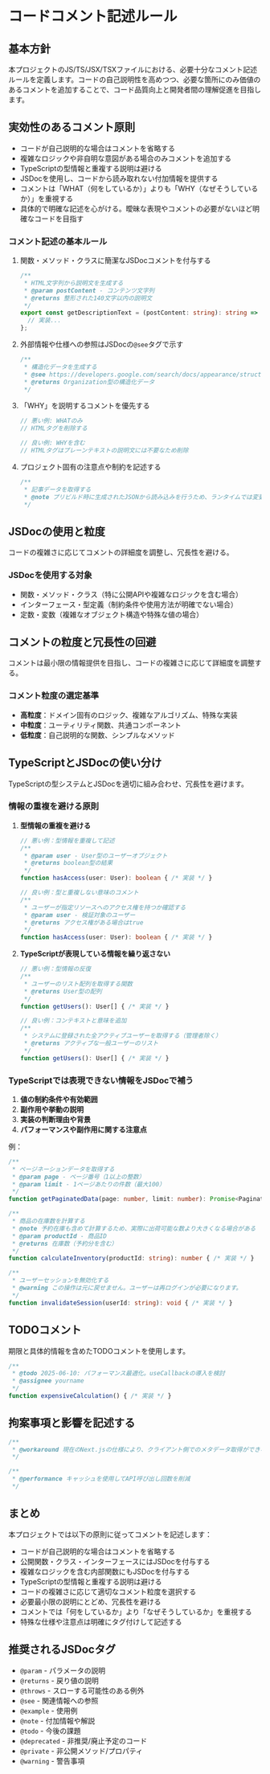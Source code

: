 # コードコメント記述ルール

## 基本方針

本プロジェクトのJS/TS/JSX/TSXファイルにおける、必要十分なコメント記述ルールを定義します。コードの自己説明性を高めつつ、必要な箇所にのみ価値のあるコメントを追加することで、コード品質向上と開発者間の理解促進を目指します。

## 実効性のあるコメント原則

- コードが自己説明的な場合はコメントを省略する
- 複雑なロジックや非自明な意図がある場合のみコメントを追加する
- TypeScriptの型情報と重複する説明は避ける
- JSDocを使用し、コードから読み取れない付加情報を提供する
- コメントは「WHAT（何をしているか）」よりも「WHY（なぜそうしているか）」を重視する
- 具体的で明確な記述を心がける。曖昧な表現やコメントの必要がないほど明確なコードを目指す

### コメント記述の基本ルール

1. 関数・メソッド・クラスに簡潔なJSDocコメントを付与する

   ```typescript
   /**
    * HTML文字列から説明文を生成する
    * @param postContent - コンテンツ文字列
    * @returns 整形された140文字以内の説明文
    */
   export const getDescriptionText = (postContent: string): string => {
     // 実装...
   };
   ```

2. 外部情報や仕様への参照はJSDocの`@see`タグで示す

   ```typescript
   /**
    * 構造化データを生成する
    * @see https://developers.google.com/search/docs/appearance/structured-data/logo
    * @returns Organization型の構造化データ
    */
   ```

3. 「WHY」を説明するコメントを優先する

   ```typescript
   // 悪い例: WHATのみ
   // HTMLタグを削除する

   // 良い例: WHYを含む
   // HTMLタグはプレーンテキストの説明文には不要なため削除
   ```

4. プロジェクト固有の注意点や制約を記述する

   ```typescript
   /**
    * 記事データを取得する
    * @note プリビルド時に生成されたJSONから読み込みを行うため、ランタイムでは変更されない
    */
   ```

## JSDocの使用と粒度

コードの複雑さに応じてコメントの詳細度を調整し、冗長性を避ける。

### JSDocを使用する対象

- 関数・メソッド・クラス（特に公開APIや複雑なロジックを含む場合）
- インターフェース・型定義（制約条件や使用方法が明確でない場合）
- 定数・変数（複雑なオブジェクト構造や特殊な値の場合）

## コメントの粒度と冗長性の回避

コメントは最小限の情報提供を目指し、コードの複雑さに応じて詳細度を調整する。

### コメント粒度の選定基準

- **高粒度**：ドメイン固有のロジック、複雑なアルゴリズム、特殊な実装
- **中粒度**：ユーティリティ関数、共通コンポーネント
- **低粒度**：自己説明的な関数、シンプルなメソッド

## TypeScriptとJSDocの使い分け

TypeScriptの型システムとJSDocを適切に組み合わせ、冗長性を避けます。

### 情報の重複を避ける原則

1. **型情報の重複を避ける**

   ```typescript
   // 悪い例：型情報を重複して記述
   /**
    * @param user - User型のユーザーオブジェクト
    * @returns boolean型の結果
    */
   function hasAccess(user: User): boolean { /* 実装 */ }

   // 良い例：型と重複しない意味のコメント
   /**
    * ユーザーが指定リソースへのアクセス権を持つか確認する
    * @param user - 検証対象のユーザー
    * @returns アクセス権がある場合はtrue
    */
   function hasAccess(user: User): boolean { /* 実装 */ }
   ```

2. **TypeScriptが表現している情報を繰り返さない**

   ```typescript
   // 悪い例：型情報の反復
   /**
    * ユーザーのリスト配列を取得する関数
    * @returns User型の配列
    */
   function getUsers(): User[] { /* 実装 */ }

   // 良い例：コンテキストと意味を追加
   /**
    * システムに登録された全アクティブユーザーを取得する（管理者除く）
    * @returns アクティブな一般ユーザーのリスト
    */
   function getUsers(): User[] { /* 実装 */ }
   ```

### TypeScriptでは表現できない情報をJSDocで補う

1. **値の制約条件や有効範囲**
2. **副作用や挙動の説明**
3. **実装の判断理由や背景**
4. **パフォーマンスや副作用に関する注意点**

例：

```typescript
/**
 * ページネーションデータを取得する
 * @param page - ページ番号（1以上の整数）
 * @param limit - 1ページあたりの件数（最大100）
 */
function getPaginatedData(page: number, limit: number): Promise<PaginatedResult> { /* 実装 */ }

/**
 * 商品の在庫数を計算する
 * @note 予約在庫も含めて計算するため、実際に出荷可能な数より大きくなる場合がある
 * @param productId - 商品ID
 * @returns 在庫数（予約分を含む）
 */
function calculateInventory(productId: string): number { /* 実装 */ }

/**
 * ユーザーセッションを無効化する
 * @warning この操作は元に戻せません。ユーザーは再ログインが必要になります。
 */
function invalidateSession(userId: string): void { /* 実装 */ }
```

## TODOコメント

期限と具体的情報を含めたTODOコメントを使用します。

```typescript
/** 
 * @todo 2025-06-10: パフォーマンス最適化。useCallbackの導入を検討
 * @assignee yourname
 */
function expensiveCalculation() { /* 実装 */ }
```

## 拘案事項と影響を記述する

```typescript
/**
 * @workaround 現在のNext.jsの仕様により、クライアント側でのメタデータ取得ができないため、静的プロパティとして渡しています
 */

/**
 * @performance キャッシュを使用してAPI呼び出し回数を削減
 */
```

## まとめ

本プロジェクトでは以下の原則に従ってコメントを記述します：

- コードが自己説明的な場合はコメントを省略する
- 公開関数・クラス・インターフェースにはJSDocを付与する
- 複雑なロジックを含む内部関数にもJSDocを付与する
- TypeScriptの型情報と重複する説明は避ける
- コードの複雑さに応じて適切なコメント粒度を選択する
- 必要最小限の説明にとどめ、冗長性を避ける
- コメントでは「何をしているか」より「なぜそうしているか」を重視する
- 特殊な仕様や注意点は明確にタグ付けして記述する

## 推奨されるJSDocタグ

- `@param` - パラメータの説明
- `@returns` - 戻り値の説明
- `@throws` - スローする可能性のある例外
- `@see` - 関連情報への参照
- `@example` - 使用例
- `@note` - 付加情報や解説
- `@todo` - 今後の課題
- `@deprecated` - 非推奨/廃止予定のコード
- `@private` - 非公開メソッド/プロパティ
- `@warning` - 警告事項

